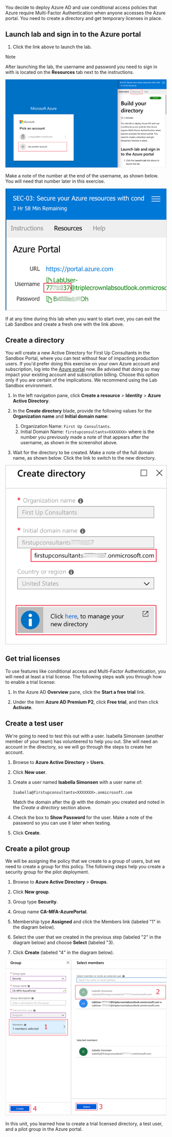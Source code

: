 You decide to deploy Azure AD and use conditional access policies that Azure require Multi-Factor Authentication when anyone accesses the Azure portal. You need to create a directory and get temporary licenses in place.

## Launch lab and sign in to the Azure portal

1. Click the link above to launch the lab.

> [!NOTE]
> After launching the lab, the username and password you need to sign in with is located on the **Resources** tab next to the instructions.

![A screenshot showing Azure Portal Sandbox login items with selection boxes drawing attention to the Resources tab and the correct login option](../media/3-sandbox-login.png)

Make a note of the number at the end of the username, as shown below. You will need that number later in this exercise.

![A screenshot showing Azure Portal Sandbox Lab Resources with selection box drawing attention to the number at the end of the user name](../media/3-user-number.png)

If at any time during this lab when you want to start over, you can exit the Lab Sandbox and create a fresh one with the link above.

## Create a directory

You will create a new Active Directory for First Up Consultants in the Sandbox Portal, where you can test without fear of impacting production users. If you'd prefer doing this exercise on your own Azure account and subscription, log into the [Azure portal](https://portal.azure.com?azure-portal=true) now. Be advised that doing so may impact your existing account and subscription billing. Choose this option only if you are certain of the implications. We recommend using the Lab Sandbox environment.

1. In the left navigation pane, click **Create a resource** > **Identity** > **Azure Active Directory**.

1. In the **Create directory** blade, provide the following values for the **Organization name** and **Initial domain name**:

   1. Organization Name: `First Up Consultants`.
   2. Initial Domain Name: `firstupconsultants<XXXXXXX>` where <XXXXXXX> is the number you previously made a note of that appears after the username, as shown in the screenshot above.

1. Wait for the directory to be created. Make a note of the full domain name, as shown below. Click the link to switch to the new directory.

![A screenshot showing Create Active Directory with selection boxes drawing attention to the domain name and the location of the link to click](../media/3-create-directory.png)

## Get trial licenses

To use features like conditional access and Multi-Factor Authentication, you will need at least a trial license. The following steps walk you through how to enable a trial license:

1. In the Azure AD **Overview** pane, click the **Start a free trial** link.

1. Under the item **Azure AD Premium P2**, click **Free trial**, and then click **Activate**.

## Create a test user

We're going to need to test this out with a user. Isabella Simonsen (another member of your team) has volunteered to help you out. She will need an account in the directory, so we will go through the steps to create her account.

1. Browse to **Azure Active Directory** > **Users**.

1. Click **New user**.

1. Create a user named **Isabella Simonsen** with a user name of:

   `Isabella@firstupconsultants<XXXXXXX>.onmicrosoft.com`

   Match the domain after the @ with the domain you created and noted in the *Create a directory* section above.

1. Check the box to **Show Password** for the user. Make a note of the password so you can use it later when testing.

1. Click **Create**.

## Create a pilot group

We will be assigning the policy that we create to a group of users, but we need to create a group for this policy. The following steps help you create a security group for the pilot deployment.

1. Browse to **Azure Active Directory** > **Groups**.

1. Click **New group**.

1. Group type **Security**.

1. Group name **CA-MFA-AzurePortal**.

1. Membership type **Assigned** and click the Members link (labeled "1" in the diagram below).

1. Select the user that we created in the previous step (labeled "2" in the diagram below) and choose **Select** (labeled "3).

1. Click **Create** (labeled "4" in the diagram below).

![A screenshot showing Create Active Directory Group with selection boxes drawing attention to the previous steps](../media/3-group-blade.png)

In this unit, you learned how to create a trial licensed directory, a test user, and a pilot group in the Azure portal.